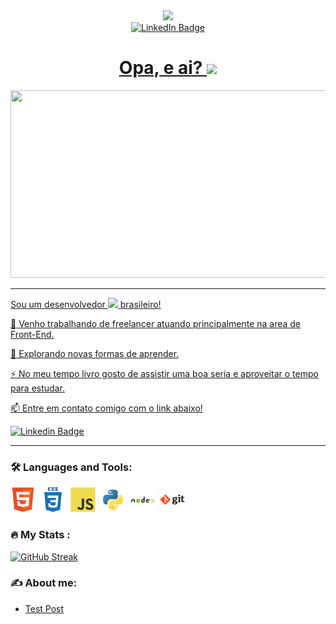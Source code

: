 <div id="header" align="center">
  <img src="https://media.giphy.com/media/M9gbBd9nbDrOTu1Mqx/giphy.gif" width="100"/>
</div>
<div id="badges" align="center">
  <a href="https://www.linkedin.com/in/fernando-gustavo-8283471b5/"</a>
    <img src="https://img.shields.io/badge/LinkedIn-blue?style=for-the-badge&logo=linkedin&logoColor=white" alt="LinkedIn Badge"/>
</div>
<h1 align="center">
  Opa, e ai?
  <img src="https://media.giphy.com/media/hvRJCLFzcasrR4ia7z/giphy.gif" width="30px"/>
</h1>

<div align="center">
  <img src="https://media.giphy.com/media/dWesBcTLavkZuG35MI/giphy.gif" width="600" height="300"/>
</div>

---

<p>
   Sou um desenvolvedor <img src="https://media.giphy.com/media/WUlplcMpOCEmTGBtBW/giphy.gif" width="30"> brasileiro!
   
   :telescope: Venho trabalhando de freelancer atuando principalmente na area de Front-End.
  
   :seedling: Explorando novas formas de aprender.
  
   :zap: No meu tempo livro gosto de assistir uma boa seria e aproveitar o tempo para estudar.
  
   :mailbox: Entre em contato comigo com o link abaixo!
 
   [![Linkedin Badge](https://img.shields.io/badge/-linkedin-blue?style=flat&logo=Linkedin&logoColor=white)](https://www.linkedin.com/in/fernando-gustavo-8283471b5/)

</p>

---

### :hammer_and_wrench: Languages and Tools:

<div id="languages">
  <img src="https://github.com/devicons/devicon/blob/master/icons/html5/html5-original.svg" title="HTML5" alt="HTML" width="40" height="40"/>&nbsp;
  <img src="https://github.com/devicons/devicon/blob/master/icons/css3/css3-plain-wordmark.svg"  title="CSS3" alt="CSS" width="40" height="40"/>&nbsp;
  <img src="https://github.com/devicons/devicon/blob/master/icons/javascript/javascript-original.svg" title="JavaScript" alt="JavaScript" width="40" height="40"/>&nbsp;
  <img src="https://github.com/devicons/devicon/blob/master/icons/python/python-original.svg" title="Python" alt="Python" width="40" height="40"/>&nbsp;
  <img src="https://github.com/devicons/devicon/blob/master/icons/nodejs/nodejs-original-wordmark.svg" title="NodeJS" alt="NodeJS" width="40" height="40"/>&nbsp;
  <img src="https://github.com/devicons/devicon/blob/master/icons/git/git-original-wordmark.svg" title="Git" **alt="Git" width="40" height="40"/>
</div>

### :fire: My Stats :
[![GitHub Streak](http://github-readme-streak-stats.herokuapp.com?user=devfernandoSS&theme=dracula)](https://git.io/streak-stats)

### :writing_hand: About me:
 <!-- BLOG-POST-LIST:START -->
- [Test Post](https://dev.to/devfernandoss/test-post-167m)
<!-- BLOG-POST-LIST:END -->

